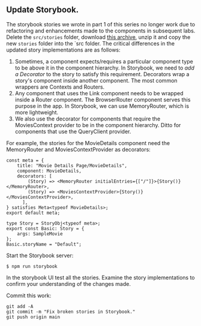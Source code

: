 ## Update Storybook.

The storybook stories we wrote in part 1 of this series no longer work due to refactoring and enhancements made to the components in subsequent labs. Delete the `src/stories` folder, download [this archive][stories], unzip it and copy the new `stories` folder into the `src folder. The critical differences in the updated story implementations are as follows:

1. Sometimes, a component expects/requires a particular component type to be above it in the component hierarchy. In Storybook, we need to *add a Decorator* to the story to satisfy this requirement. Decorators wrap a story's component inside another component. The most common wrappers are Contexts and Routers.  
1. Any component that uses the Link component needs to be wrapped inside a Router component. The BrowserRouter component serves this purpose in the app. In Storybook, we can use MemoryRouter, which is more lightweight.
1. We also use the decorator for components that require the MoviesContext provider to be in the component hierarchy. Ditto for components that use the QueryClient provider.

For example, the stories for the MovieDetails component need the MemoryRouter and MoviesContextProvider as decorators:

~~~tsx
const meta = {
    title: "Movie Details Page/MovieDetails",
    component: MovieDetails,
    decorators: [
        (Story) => <MemoryRouter initialEntries={["/"]}>{Story()}</MemoryRouter>,
        (Story) => <MoviesContextProvider>{Story()}</MoviesContextProvider>,
      ],
} satisfies Meta<typeof MovieDetails>;
export default meta;

type Story = StoryObj<typeof meta>;
export const Basic: Story = {
    args: SampleMovie
};
Basic.storyName = "Default";
~~~

Start the Storybook server:
~~~
$ npm run storybook
~~~
In the storybook UI test all the stories. Examine the story implementations to confirm your understanding of the changes made.

Commit this work:
~~~
git add -A
git commit -m "Fix broken stories in Storybook."
git push origin main
~~~

[stories]: https://full-stack-2-2024.netlify.app/topic-6/book-1/archive/stories.zip
